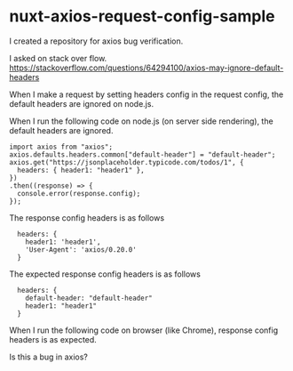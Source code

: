 # nuxt-axios-request-config-sample
I created a repository for axios bug verification.

I asked on stack over flow.
https://stackoverflow.com/questions/64294100/axios-may-ignore-default-headers

When I make a request by setting headers config in the request config, the default headers are ignored on node.js.

When I run the following code on node.js (on server side rendering), the default headers are ignored.

```
import axios from "axios";
axios.defaults.headers.common["default-header"] = "default-header";
axios.get("https://jsonplaceholder.typicode.com/todos/1", {
  headers: { header1: "header1" },
})
.then((response) => {
  console.error(response.config);
});
```

The response config headers is as follows

```
  headers: {
    header1: 'header1',
    'User-Agent': 'axios/0.20.0'
  }
```

The expected response config headers is as follows

```
  headers: {
    default-header: "default-header"
    header1: "header1"
  }
```

When I run the following code on browser (like Chrome), response config headers is as expected.

Is this a bug in axios?
